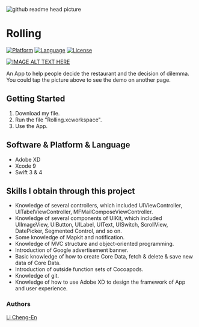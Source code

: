 ![github readme head picture](https://user-images.githubusercontent.com/32284698/41082506-2dcf25be-6a61-11e8-8803-d84321bea1b1.png)

# Rolling
[![Platform](http://img.shields.io/badge/platform-ios-blue.svg?style=flat
)](https://developer.apple.com/iphone/index.action)
[![Language](http://img.shields.io/badge/language-swift-brightgreen.svg?style=flat
)](https://developer.apple.com/swift)
[![License](http://img.shields.io/badge/license-MIT-lightgrey.svg?style=flat
)](http://mit-license.org)

[![IMAGE ALT TEXT HERE](https://img.youtube.com/vi/L_0Se5BcC_4/0.jpg)](https://youtu.be/L_0Se5BcC_4)

An App to help people decide the restaurant and the decision of dilemma. You could tap the picture above to see the demo on another page.

## Getting Started

1. Download my file.
2. Run the file "Rolling.xcworkspace".
3. Use the App.

## Software & Platform & Language

* Adobe XD
* Xcode 9
* Swift 3 & 4

## Skills I obtain through this project

* Knowledge of several controllers, which included UIViewController, UITabelViewController, MFMailComposeViewController.
* Knowledge of several components of UIKit, which included UIImageView, UIButton, UILabel, UIText, UISwitch, ScrollView, DatePicker, Segmented Control, and so on.
* Some knowledge of Mapkit and notification.
* Knowledge of MVC structure and object-oriented programming.
* Introduction of Google advertisement banner.
* Basic knowledge of how to create Core Data, fetch & delete & save new data of Core Data.
* Introduction of outside function sets of Cocoapods.
* Knowledge of git.
* Knowledge of how to use Adobe XD to design the framework of App and user experience.

### Authors

[Li Cheng-En](https://www.linkedin.com/in/li-cheng-en/)
